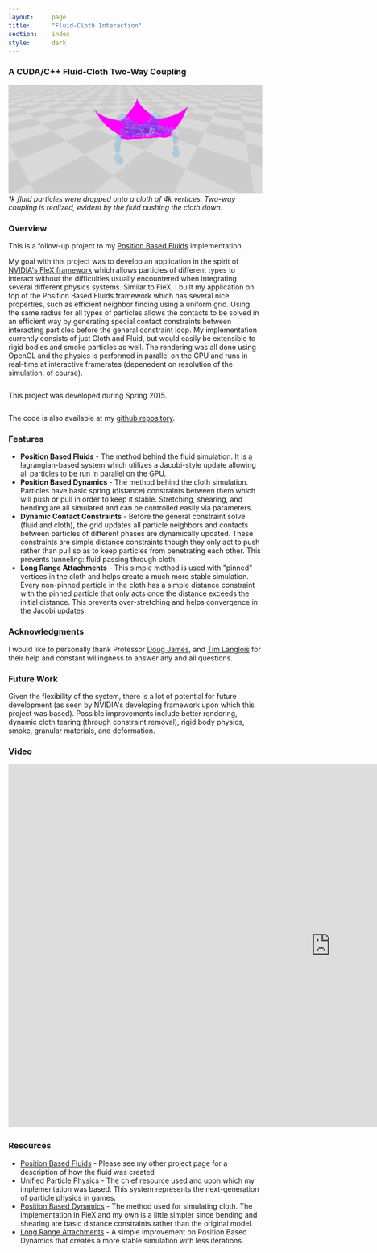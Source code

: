 ```yaml
---
layout:     page
title:      "Fluid-Cloth Interaction"
section:	index
style:		dark
---
```


### A CUDA/C++ Fluid-Cloth Two-Way Coupling ###

![A frame from the simulation](../images/cloth.png)
*1k fluid particles were dropped onto a cloth of 4k vertices. Two-way coupling is realized, evident by the fluid pushing the cloth down.*

### Overview ###
This is a follow-up project to my [Position Based Fluids](http://jagj10.github.io/projects/pbf.html) implementation.

My goal with this project was to develop an application in the spirit of [NVIDIA's FleX framework](https://developer.nvidia.com/physx-flex) which allows particles of different types to interact without the difficulties usually encountered when integrating several different physics systems. Similar to FleX, I built my application on top of the Position Based Fluids framework which has several nice properties, such as efficient neighbor finding using a uniform grid. Using the same radius for all types of particles allows the contacts to be solved in an efficient way by generating special contact constraints between interacting particles before the general constraint loop. My implementation currently consists of just Cloth and Fluid, but would easily be extensible to rigid bodies and smoke particles as well. The rendering was all done using OpenGL and the physics is performed in parallel on the GPU and runs in real-time at interactive framerates (depenedent on resolution of the simulation, of course).
<pre></pre>
This project was developed during Spring 2015.
<pre></pre>
The code is also available at my [github repository](https://github.com/JAGJ10/PositionBasedFluids).

### Features ###
- **Position Based Fluids** - The method behind the fluid simulation. It is a lagrangian-based system which utilizes a Jacobi-style update allowing all particles to be run in parallel on the GPU.
- **Position Based Dynamics** - The method behind the cloth simulation. Particles have basic spring (distance) constraints between them which will push or pull in order to keep it stable. Stretching, shearing, and bending are all simulated and can be controlled easily via parameters.
- **Dynamic Contact Constraints** - Before the general constraint solve (fluid and cloth), the grid updates all particle neighbors and contacts between particles of different phases are dynamically updated. These constraints are simple distance constraints though they only act to push rather than pull so as to keep particles from penetrating each other. This prevents tunneling: fluid passing through cloth.
- **Long Range Attachments** - This simple method is used with "pinned" vertices in the cloth and helps create a much more stable simulation. Every non-pinned particle in the cloth has a simple distance constraint with the pinned particle that only acts once the distance exceeds the initial distance. This prevents over-stretching and helps convergence in the Jacobi updates.

### Acknowledgments ###
I would like to personally thank Professor [Doug James](http://www.cs.cornell.edu/~djames/), and [Tim Langlois](http://www.cs.cornell.edu/~langlois/) for their help and constant willingness to answer any and all questions.

### Future Work ###

Given the flexibility of the system, there is a lot of potential for future development (as seen by NVIDIA's developing framework upon which this project was based). Possible improvements include better rendering, dynamic cloth tearing (through constraint removal), rigid body physics, smoke, granular materials, and deformation. 

### Video ###
<iframe width="1280" height="720" src="https://www.youtube.com/embed/OuG6TPz9fAw" frameborder="0" allowfullscreen></iframe>

### Resources ###
- [Position Based Fluids](http://jagj10.github.io/projects/pbf.html) - Please see my other project page for a description of how the fluid was created
- [Unified Particle Physics](http://mmacklin.com/uppfrta_preprint.pdf) - The chief resource used and upon which my implementation was based. This system represents the next-generation of particle physics in games.
- [Position Based Dynamics](http://matthias-mueller-fischer.ch/publications/posBasedDyn.pdf) - The method used for simulating cloth. The implementation in FleX and my own is a little simpler since bending and shearing are basic distance constraints rather than the original model.
- [Long Range Attachments](http://matthias-mueller-fischer.ch/publications/sca2012cloth.pdf) - A simple improvement on Position Based Dynamics that creates a more stable simulation with less iterations.
